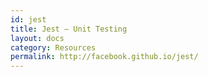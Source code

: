 ```yaml
---
id: jest
title: Jest – Unit Testing
layout: docs
category: Resources
permalink: http://facebook.github.io/jest/
---
```

